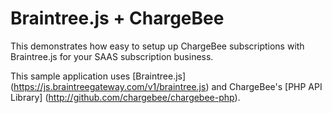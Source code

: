 Braintree.js + ChargeBee
========================

This demonstrates how easy to setup up ChargeBee subscriptions with Braintree.js for your SAAS subscription business.

This sample application uses [Braintree.js] (https://js.braintreegateway.com/v1/braintree.js) and ChargeBee's [PHP API Library] (http://github.com/chargebee/chargebee-php).
